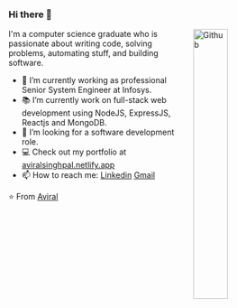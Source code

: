 ### Hi there 👋

<img width="35%" align="right" alt="Github" src="https://user-images.githubusercontent.com/48678280/88862734-4903af80-d201-11ea-968b-9c939d88a37c.gif" />
I'm a computer science graduate who is passionate about writing code, solving problems, automating stuff, and building software.

- 🔭 I’m currently working as professional Senior System Engineer at Infosys.
- 📚 I’m currently work on full-stack web development using NodeJS, ExpressJS, Reactjs and MongoDB.
- 👯 I’m looking for a software development role. 
- 💻 Check out my portfolio at [aviralsinghpal.netlify.app](https://aviralsinghpal.netlify.app)
- 📫 How to reach me: [Linkedin](https://www.linkedin.com/in/aviral-singh-pal/) [Gmail](mailto:aviralpal00007@gmail.com)

⭐️ From [Aviral](https://github.com/aviralsinghpal)
